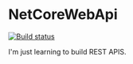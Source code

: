 # NetCoreWebApi
[![Build status](https://ci.appveyor.com/api/projects/status/g3yrhq2st5v8fx8t/branch/master?svg=true)](https://ci.appveyor.com/project/nallonp/netcorerest-api/branch/master)

I'm just learning to build REST APIS.
